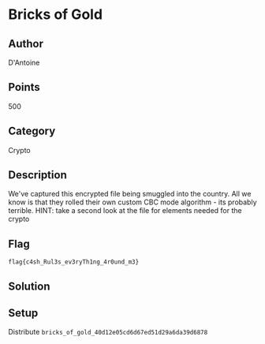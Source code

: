# Bricks of Gold

## Author
D'Antoine
## Points
500
## Category
Crypto
## Description
We've captured this encrypted file being smuggled into the country. All we know is that they rolled their own custom CBC mode algorithm - its probably terrible.
HINT: take a second look at the file for elements needed for the crypto
## Flag
`flag{c4sh_Rul3s_ev3ryTh1ng_4r0und_m3}`
## Solution

## Setup
Distribute `bricks_of_gold_40d12e05cd6d67ed51d29a6da39d6878`